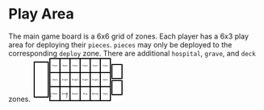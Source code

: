 # Play Area
The main game board is a 6x6 grid of zones. Each player has a 6x3 play area for deploying their `pieces`. `pieces` may only be deployed to the corresponding `deploy` zone. There are additional `hospital`, `grave`, and `deck` zones.
![Game Board](../svg/game_board.svg)

